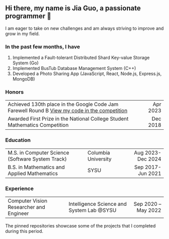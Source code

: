 ## Hi there, my name is Jia Guo, a passionate programmer 👋
I am eager to take on new challenges and am always striving to improve and grow in my field.

### In the past few months, I have  
1. Implemented a Fault-tolerant Distributed Shard Key-value Storage System (Go)
2. Implemented BusTub Database Management System (C++)
3. Developed a Photo Sharing App (JavaScript, React, Node.js, Express.js, MongoDB)

### Honors  
| | |
| --- | ---: |
| Achieved 130th place in the Google Code Jam Farewell Round B [View my code in the competition](https://zibada.guru/gcj/profile/Jayg000e) | Apr 2023 |
| Awarded First Prize in the National College Student Mathematics Competition | Dec 2018 |

### Education  
| | | |
| --- | --- |---: |
| M.S. in Computer Science (Software System Track) |Columbia University |Aug 2023-Dec 2024 |
| B.S. in Mathematics and Applied Mathematics |SYSU |Sep 2017-Jun 2021 |

### Experience  
| | | |
| --- | --- |---: |
|Computer Vision Researcher and Engineer |Intelligence Science and System Lab @SYSU| Sep 2020 – May 2022

The pinned repositories showcase some of the projects that I completed during this period.

